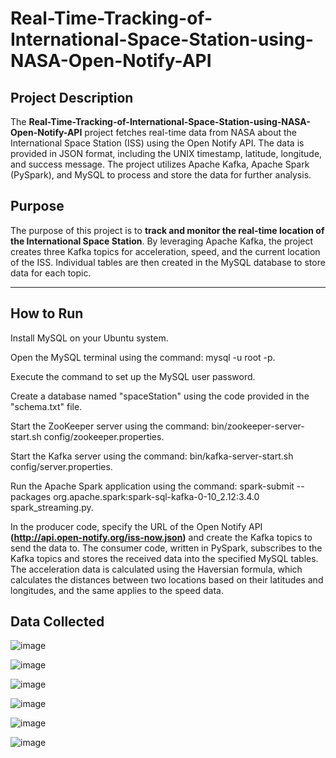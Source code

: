 # Real-Time-Tracking-of-International-Space-Station-using-NASA-Open-Notify-API

## Project Description

The **Real-Time-Tracking-of-International-Space-Station-using-NASA-Open-Notify-API** project fetches real-time data from NASA about the International Space Station (ISS) using the Open Notify API. The data is provided in JSON format, including the UNIX timestamp, latitude, longitude, and success message. The project utilizes Apache Kafka, Apache Spark (PySpark), and MySQL to process and store the data for further analysis.

## Purpose

The purpose of this project is to **track and monitor the real-time location of the International Space Station**. By leveraging Apache Kafka, the project creates three Kafka topics for acceleration, speed, and the current location of the ISS. Individual tables are then created in the MySQL database to store data for each topic.

---

## How to Run

Install MySQL on your Ubuntu system.

Open the MySQL terminal using the command: mysql -u root -p.

Execute the command to set up the MySQL user password.

Create a database named "spaceStation" using the code provided in the "schema.txt" file.

Start the ZooKeeper server using the command: bin/zookeeper-server-start.sh config/zookeeper.properties.

Start the Kafka server using the command: bin/kafka-server-start.sh config/server.properties.

Run the Apache Spark application using the command: spark-submit --packages org.apache.spark:spark-sql-kafka-0-10_2.12:3.4.0 spark_streaming.py.

In the producer code, specify the URL of the Open Notify API **(http://api.open-notify.org/iss-now.json)** and create the Kafka topics to send the data to. The consumer code, written in PySpark, subscribes to the Kafka topics and stores the received data into the specified MySQL tables. The acceleration data is calculated using the Haversian formula, which calculates the distances between two locations based on their latitudes and longitudes, and the same applies to the speed data.

## Data Collected

![image](https://github.com/Nithish-9/Real-Time-Tracking-of-International-Space-Station-using-NASA-Open-Notify-API-/assets/113118468/39307518-8ea2-464a-929f-e4a7275e219c)

![image](https://github.com/Nithish-9/Real-Time-Tracking-of-International-Space-Station-using-NASA-Open-Notify-API-/assets/113118468/3b5a3607-4316-4542-821c-965c1b94f560)

![image](https://github.com/Nithish-9/Real-Time-Tracking-of-International-Space-Station-using-NASA-Open-Notify-API-/assets/113118468/37810b2d-5eeb-4c56-8da4-143aeb540102)

![image](https://github.com/Nithish-9/Real-Time-Tracking-of-International-Space-Station-using-NASA-Open-Notify-API-/assets/113118468/135ac1c7-b3cf-4385-be23-a21d61d594c6)

![image](https://github.com/Nithish-9/Real-Time-Tracking-of-International-Space-Station-using-NASA-Open-Notify-API-/assets/113118468/71f54d41-236e-434b-9b54-3837474ed075)

![image](https://github.com/Nithish-9/Real-Time-Tracking-of-International-Space-Station-using-NASA-Open-Notify-API-/assets/113118468/ce6e3f0b-bbfc-4a0a-8982-d92dddf19c9a)

                          
